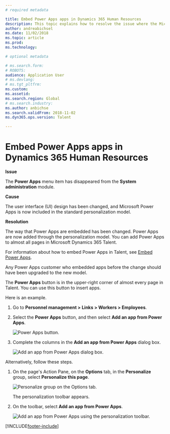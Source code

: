 ```yaml
---
# required metadata

title: Embed Power Apps apps in Dynamics 365 Human Resources
description: This topic explains how to resolve the issue where the Microsoft Power Apps menu item has disappeared from the System administration module.
author: andreabichsel
ms.date: 11/02/2018
ms.topic: article
ms.prod: 
ms.technology: 

# optional metadata

# ms.search.form: 
# ROBOTS: 
audience: Application User
# ms.devlang: 
# ms.tgt_pltfrm: 
ms.custom: 
ms.assetid: 
ms.search.region: Global
# ms.search.industry: 
ms.author: anbichse
ms.search.validFrom: 2018-11-02
ms.dyn365.ops.version: Talent

---
```


# Embed Power Apps apps in Dynamics 365 Human Resources

**Issue**

The **Power Apps** menu item has disappeared from the **System administration** module.

**Cause**

The user interface (UI) design has been changed, and Microsoft Power Apps is now included in the standard personalization model.

**Resolution**

The way that Power Apps are embedded has been changed. Power Apps are now added through the personalization model. You can add Power Apps to almost all pages in Microsoft Dynamics 365 Talent.

For information about how to embed Power Apps in Talent, see [Embed Power Apps](/dynamics365/unified-operations/fin-and-ops/get-started/embed-power-apps).

Any Power Apps customer who embedded apps before the change should have been upgraded to the new model.

The **Power Apps** button is in the upper-right corner of almost every page in Talent. You can use this button to insert apps.

Here is an example.

1. Go to **Personnel management \> Links \> Workers \> Employees**.
2. Select the **Power Apps** button, and then select **Add an app from Power Apps**.

    ![Power Apps button.](media/png.png)

3. Complete the columns in the **Add an app from Power Apps** dialog box.

    ![Add an app from Power Apps dialog box.](media/insert-powerapp.png)

Alternatively, follow these steps.

1. On the page's Action Pane, on the **Options** tab, in the **Personalize** group, select **Personalize this page**.

    ![Personalize group on the Options tab.](media/options.png)

    The personalization toolbar appears.

2. On the toolbar, select **Add an app from Power Apps**.

    ![Add an app from Power Apps using the personalization toolbar.](media/powerapp-bar.png)


[!INCLUDE[footer-include](../includes/footer-banner.md)]
